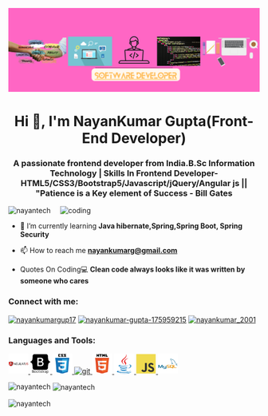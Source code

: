 ![logo](https://github.com/nayantech/nayantech/blob/main/bg.png)

<h1 align="center">Hi 👋, I'm NayanKumar Gupta(Front-End Developer)</h1>
<h3 align="center">A passionate frontend developer from India.B.Sc Information Technology | Skills In Frontend
    Developer- HTML5/CSS3/Bootstrap5/Javascript/jQuery/Angular js || "Patience is a Key element of Success - Bill Gates
</h3>

<img align="right" alt="coding" width="400"
    src="https://cdn.dribbble.com/users/1162077/screenshots/3848914/programmer.gif">

<p align="left"> <img src="https://komarev.com/ghpvc/?username=nayantech&label=Profile%20views&color=0e75b6&style=flat"
        alt="nayantech" /> </p>

- 🌱 I’m currently learning **Java hibernate,Spring,Spring Boot, Spring Security**

- 📫 How to reach me **nayankumarg@gmail.com**

- Quotes On Coding💻 **Clean code always looks like it was written by someone who cares**

<h3 align="left">Connect with me:</h3>
<p align="left">
    <a href="https://twitter.com/nayankumargup17" target="blank"><img align="center"
            src="https://raw.githubusercontent.com/rahuldkjain/github-profile-readme-generator/master/src/images/icons/Social/twitter.svg"
            alt="nayankumargup17" height="30" width="40" /></a>
    <a href="https://linkedin.com/in/nayankumar-gupta-175959215" target="blank"><img align="center"
            src="https://raw.githubusercontent.com/rahuldkjain/github-profile-readme-generator/master/src/images/icons/Social/linked-in-alt.svg"
            alt="nayankumar-gupta-175959215" height="30" width="40" /></a>
    <a href="https://instagram.com/nayankumar_2001" target="blank"><img align="center"
            src="https://raw.githubusercontent.com/rahuldkjain/github-profile-readme-generator/master/src/images/icons/Social/instagram.svg"
            alt="nayankumar_2001" height="30" width="40" /></a>
</p>

<h3 align="left">Languages and Tools:</h3>
<p align="left"> <a href="https://angular.io" target="_blank" rel="noreferrer"> <img
            src="https://raw.githubusercontent.com/devicons/devicon/master/icons/angularjs/angularjs-original-wordmark.svg"
            alt="angularjs" width="40" height="40" /> </a> <a href="https://getbootstrap.com" target="_blank"
        rel="noreferrer"> <img
            src="https://raw.githubusercontent.com/devicons/devicon/master/icons/bootstrap/bootstrap-plain-wordmark.svg"
            alt="bootstrap" width="40" height="40" /> </a> <a href="https://www.w3schools.com/css/" target="_blank"
        rel="noreferrer"> <img
            src="https://raw.githubusercontent.com/devicons/devicon/master/icons/css3/css3-original-wordmark.svg"
            alt="css3" width="40" height="40" /> </a> <a href="https://git-scm.com/" target="_blank" rel="noreferrer">
        <img src="https://www.vectorlogo.zone/logos/git-scm/git-scm-icon.svg" alt="git" width="40" height="40" /> </a>
    <a href="https://www.w3.org/html/" target="_blank" rel="noreferrer"> <img
            src="https://raw.githubusercontent.com/devicons/devicon/master/icons/html5/html5-original-wordmark.svg"
            alt="html5" width="40" height="40" /> </a> <a href="https://www.java.com" target="_blank" rel="noreferrer">
        <img src="https://raw.githubusercontent.com/devicons/devicon/master/icons/java/java-original.svg" alt="java"
            width="40" height="40" /> </a> <a href="https://developer.mozilla.org/en-US/docs/Web/JavaScript"
        target="_blank" rel="noreferrer"> <img
            src="https://raw.githubusercontent.com/devicons/devicon/master/icons/javascript/javascript-original.svg"
            alt="javascript" width="40" height="40" /> </a> <a href="https://www.mysql.com/" target="_blank"
        rel="noreferrer"> <img
            src="https://raw.githubusercontent.com/devicons/devicon/master/icons/mysql/mysql-original-wordmark.svg"
            alt="mysql" width="40" height="40" /> </a> </p>

<p><img align="left"
        src="https://github-readme-stats.vercel.app/api/top-langs?username=nayantech&show_icons=true&locale=en&layout=compact"
        alt="nayantech" /></p>

<p>&nbsp;<img align="center"
        src="https://github-readme-stats.vercel.app/api?username=nayantech&show_icons=true&locale=en" alt="nayantech" />
</p>

<p><img align="center" src="https://github-readme-streak-stats.herokuapp.com/?user=nayantech&" alt="nayantech" /></p>
